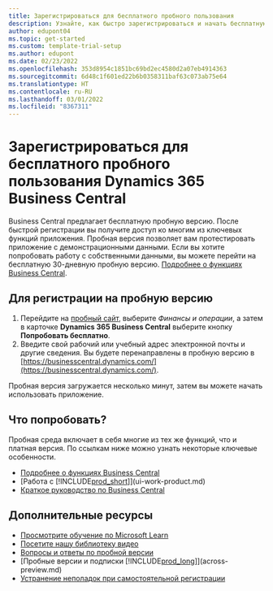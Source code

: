 ```yaml
---
title: Зарегистрироваться для бесплатного пробного пользования
description: Узнайте, как быстро зарегистрироваться и начать бесплатную пробную версию Dynamics 365 Business Central. Исследуйте приложение с помощью руководств и видео, и найти больше ресурсов для обучения.
author: edupont04
ms.topic: get-started
ms.custom: template-trial-setup
ms.author: edupont
ms.date: 02/23/2022
ms.openlocfilehash: 353d8954c1851bc69bd2ec4580d2a07eb4914363
ms.sourcegitcommit: 6d48c1f601ed22b6b0358311baf63c073ab75e64
ms.translationtype: HT
ms.contentlocale: ru-RU
ms.lasthandoff: 03/01/2022
ms.locfileid: "8367311"
---
```

# <a name="sign-up-for-a-free-dynamics-365-business-central-trial"></a>Зарегистрироваться для бесплатного пробного пользования Dynamics 365 Business Central

Business Central предлагает бесплатную пробную версию. После быстрой регистрации вы получите доступ ко многим из ключевых функций приложения. Пробная версия позволяет вам протестировать приложение с демонстрационными данными. Если вы хотите попробовать работу с собственными данными, вы можете перейти на бесплатную 30-дневную пробную версию. [Подробнее о функциях Business Central](across-business-functionality.md).  

## <a name="to-sign-up-for-the-trial"></a>Для регистрации на пробную версию

1. Перейдите на [пробный сайт](https://go.microsoft.com/fwlink/?linkid=847861), выберите *Финансы и операции*, а затем в карточке **Dynamics 365 Business Central** выберите кнопку **Попробовать бесплатно**.  
2. Введите свой рабочий или учебный адрес электронной почты и другие сведения. Вы будете перенаправлены в пробную версию в [https://businesscentral.dynamics.com/](https://businesscentral.dynamics.com/).  

Пробная версия загружается несколько минут, затем вы можете начать использовать приложение.

## <a name="what-to-try"></a>Что попробовать?

Пробная среда включает в себя многие из тех же функций, что и платная версия. По ссылкам ниже можно узнать некоторые ключевые особенности.

- [Подробнее о функциях Business Central](across-business-functionality.md)  
- [Работа с [!INCLUDE[prod_short](includes/prod_short.md)]](ui-work-product.md)  
- [Краткое руководство по Business Central](quick-start-business-central.md)  

## <a name="additional-resources"></a>Дополнительные ресурсы

- [Просмотрите обучение по Microsoft Learn](/learn/dynamics365/business-central?WT.mc_id=dyn365bc_landingpage-docs)  
- [Посетите нашу библиотеку видео](across-videos.md)  
- [Вопросы и ответы по пробной версии](trial-faq.md)  
- [Пробные версии и подписки [!INCLUDE[prod_long](includes/prod_long.md)]](across-preview.md)  
- [Устранение неполадок при самостоятельной регистрации](ui-troubleshoot-self-signup.md)  

